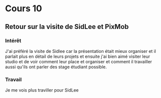 # Cours 10
## Retour sur la visite de SidLee et PixMob

### Intérêt
J'ai préféré la visite de Sidlee car la présentation était mieux organiser et il parlait plus en détail de leurs projets et ensuite j'ai bien aimé visiter leur studio et de voir comment leur place et organiser et comment il travailler aussi qu'ils ont parler des stage étudiant possible. 

### Travail
Je me vois plus traviller pour SidLee 
